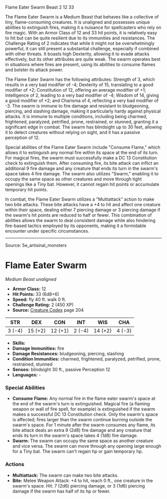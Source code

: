 <MonsterName/>Flame Eater Swarm</MonsterName>
<CreatureType/>Beast</CreatureType>
<CR/>2</CR>
<AC/>12</AC>
<HP/>33</HP>
<summary>The Flame Eater Swarm is a Medium Beast that behaves like a collective of tiny, flame-consuming creatures. It is unaligned and possesses unique abilities to extinguish fires, making it a nuisance for spellcasters who rely on fire magic. With an Armor Class of 12 and 33 hit points, it is relatively easy to hit but can be quite resilient due to its immunities and resistances. The Challenge Rating of 2 indicates that while it might not be overwhelmingly powerful, it can still present a substantial challenge, especially if combined with other threats. It boasts high Dexterity, allowing it to evade attacks effectively, but its other attributes are quite weak. The swarm operates best in situations where fires are present, using its abilities to consume flames and bolster its attack power.</summary>

<detail>

The Flame Eater Swarm has the following attributes: Strength of 3, which results in a very bad modifier of -4; Dexterity of 15, translating to a good modifier of +2; Constitution of 12, offering an average modifier of +1; Intelligence of 2, leading to a very bad modifier of -4; Wisdom of 14, giving a good modifier of +2; and Charisma of 4, reflecting a very bad modifier of -3. The swarm is immune to fire damage and resistant to bludgeoning, piercing, and slashing damage, making it particularly hardy against physical attacks. It is immune to multiple conditions, including being charmed, frightened, paralyzed, petrified, prone, restrained, or stunned, granting it a significant edge in combat. The swarm has blindsight up to 30 feet, allowing it to detect creatures without relying on sight, and it has a passive perception of 12.

Special abilities of the Flame Eater Swarm include "Consume Flame," which allows it to extinguish any normal fire within its space at the end of its turn. For magical fires, the swarm must successfully make a DC 13 Constitution check to extinguish them. After consuming fire, its bite attack can inflict an additional 9 fire damage and any creature that ends its turn in the swarm's space takes 4 fire damage. The swarm also utilizes "Swarm," enabling it to occupy the same space as other creatures and move through tight openings like a Tiny bat. However, it cannot regain hit points or accumulate temporary hit points. 

In combat, the Flame Eater Swarm utilizes a "Multiattack" action to make two bite attacks. These bite attacks have a +4 to hit and affect one creature within their space, dealing either 7 piercing damage or 3 piercing damage if the swarm's hit points are reduced to half or fewer. This combination of abilities allows the swarm to deal consistent damage while also hindering fire-based tactics employed by its opponents, making it a formidable encounter under specific circumstances.</detail>



---

Source: 5e_artisinal_monsters

# Flame Eater Swarm

*Medium* *Beast* *unaligned*

- **Armor Class:** 12
- **Hit Points:** 33 (6d8+6)
- **Speed:** fly 40 ft. walk 0 ft.
- **Challenge Rating:** 2 (450 XP)
- **Source:** [Creature Codex](https://koboldpress.com/kpstore/product/creature-codex-for-5th-edition-dnd) page 204

| STR | DEX | CON | INT | WIS | CHA |
| --- | --- | --- | --- | --- | --- |
| 3 (-4) | 15 (+2) | 12 (+1) | 2 (-4) | 14 (+2) | 4 (-3) |

- **Skills:** 
- **Damage Immunities:** fire
- **Damage Resistances:** bludgeoning, piercing, slashing
- **Condition Immunities:** charmed, frightened, paralyzed, petrified, prone, restrained, stunned
- **Senses:** blindsight 30 ft., passive Perception 12
- **Languages:** -

### Special Abilities

- **Consume Flame:** Any normal fire in the flame eater swarm's space at the end of the swarm's turn is extinguished. Magical fire (a flaming weapon or wall of fire spell, for example) is extinguished if the swarm makes a successful DC 13 Constitution check. Only the swarm's space is affected; fires larger than the swarm continue burning outside the swarm's space. For 1 minute after the swarm consumes any flame, its bite attack deals an extra 9 (2d8) fire damage and any creature that ends its turn in the swarm's space takes 4 (1d8) fire damage.
- **Swarm:** The swarm can occupy the same space as another creature and vice versa. The swarm can move through any opening large enough for a Tiny bat. The swarm can't regain hp or gain temporary hp.

### Actions

- **Multiattack:** The swarm can make two bite attacks.
- **Bite:** Melee Weapon Attack: +4 to hit, reach 0 ft., one creature in the swarm's space. Hit: 7 (2d6) piercing damage, or 3 (1d6) piercing damage if the swarm has half of its hp or fewer.




